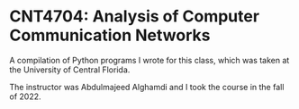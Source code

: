 # CNT4704: Analysis of Computer Communication Networks
A compilation of Python programs I wrote for this class, which was taken at the University of Central Florida.

The instructor was Abdulmajeed Alghamdi and I took the course in the fall of 2022.
